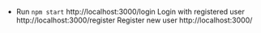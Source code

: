 * Run `npm start`
http://localhost:3000/login    Login with registered user
http://localhost:3000/register    Register new user
http://localhost:3000/  
